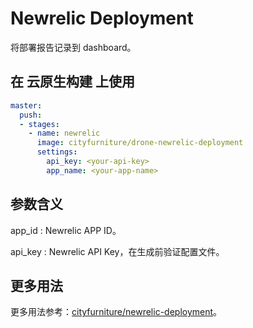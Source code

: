 # Newrelic Deployment

将部署报告记录到 dashboard。

## 在 云原生构建 上使用

```yml
master:
  push:
  - stages:
    - name: newrelic
      image: cityfurniture/drone-newrelic-deployment
      settings:
        api_key: <your-api-key>
        app_name: <your-app-name>
```

## 参数含义

app_id
: Newrelic APP ID。

api_key
: Newrelic API Key，在生成前验证配置文件。

## 更多用法

更多用法参考：[cityfurniture/newrelic-deployment](https://github.com/cityfurniture/newrelic-deployment)。
